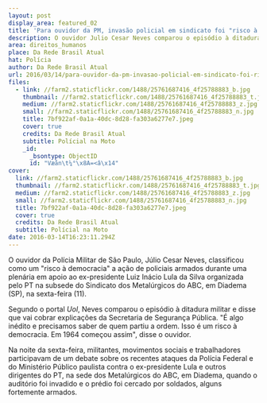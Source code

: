 ```yaml
---
layout: post
display_area: featured_02
title: 'Para ouvidor da PM, invasão policial em sindicato foi "risco à democracia"'
description: O ouvidor Julio Cesar Neves comparou o episódio à ditadura militar e disse que vai cobrar explicações da Secretaria de S
area: direitos_humanos
place: Da Rede Brasil Atual
hat: Polícia
author: Da Rede Brasil Atual
url: 2016/03/14/para-ouvidor-da-pm-invasao-policial-em-sindicato-foi-risco-a-democracia/
files:
  - link: //farm2.staticflickr.com/1488/25761687416_4f25788883_b.jpg
    thumbnail: //farm2.staticflickr.com/1488/25761687416_4f25788883_t.jpg
    medium: //farm2.staticflickr.com/1488/25761687416_4f25788883_z.jpg
    small: //farm2.staticflickr.com/1488/25761687416_4f25788883_n.jpg
    title: 7bf922af-0a1a-40dc-8d28-fa303a6277e7.jpeg
    cover: true
    credits: Da Rede Brasil Atual
    subtitle: Polícial na Moto
    _id:
      _bsontype: ObjectID
      id: "Væån\t¼°\x8A=<â\x14"
cover:
  link: //farm2.staticflickr.com/1488/25761687416_4f25788883_b.jpg
  thumbnail: //farm2.staticflickr.com/1488/25761687416_4f25788883_t.jpg
  medium: //farm2.staticflickr.com/1488/25761687416_4f25788883_z.jpg
  small: //farm2.staticflickr.com/1488/25761687416_4f25788883_n.jpg
  title: 7bf922af-0a1a-40dc-8d28-fa303a6277e7.jpeg
  cover: true
  credits: Da Rede Brasil Atual
  subtitle: Polícial na Moto
date: 2016-03-14T16:23:11.294Z
---
```

<p>O ouvidor da Pol&iacute;cia Militar de S&atilde;o Paulo, J&uacute;lio Cesar Neves, classificou como um &quot;risco &agrave; democracia&quot; a a&ccedil;&atilde;o de policiais armados durante uma plen&aacute;ria em apoio ao ex-presidente Luiz In&aacute;cio Lula da Silva organizada pelo PT na subsede do Sindicato dos Metal&uacute;rgicos do ABC, em Diadema (SP), na sexta-feira (11).</p>

<p>Segundo o portal&nbsp;<em>Uol</em>, Neves comparou o epis&oacute;dio &agrave; ditadura militar e disse que vai cobrar explica&ccedil;&otilde;es da Secretaria de Seguran&ccedil;a P&uacute;blica. &quot;&Eacute; algo in&eacute;dito e precisamos saber de quem partiu a ordem. Isso &eacute; um risco &agrave; democracia. Em 1964 come&ccedil;ou assim&quot;, disse o ouvidor.</p>

<p>Na noite da sexta-feira, militantes, movimentos sociais e trabalhadores participavam de um debate sobre os recentes ataques da Pol&iacute;cia Federal e do Minist&eacute;rio P&uacute;blico paulista contra o ex-presidente Lula e outros dirigentes do PT, na sede dos Metal&uacute;rgicos do ABC, em Diadema, quando o audit&oacute;rio foi invadido e o pr&eacute;dio foi cercado por soldados, alguns fortemente armados.</p>

